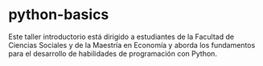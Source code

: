# python-basics
Este taller introductorio está dirigido a estudiantes de la Facultad de Ciencias Sociales y de la Maestría en Economía y aborda los fundamentos para el desarrollo de habilidades de programación con Python.
